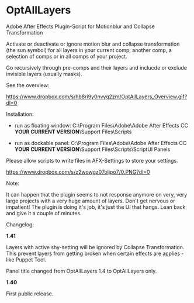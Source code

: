 # OptAllLayers
Adobe After Effects Plugin-Script for Motionblur and Collapse Transformation

Activate or deactivate or ignore motion blur and collapse transformation (the sun symbol) for all layers in your current comp, another comp, a selection of comps or in all comps of your project. 

Go recursively through pre-comps and their layers and inclucde or exclude invisible layers (usually masks). 

See the overview:

https://www.dropbox.com/s/hb8ri9y0nvyq2zm/OptAllLayers_Overview.gif?dl=0


Installation:

- run as floating window: 
	C:\Program Files\Adobe\Adobe After Effects CC **YOUR CURRENT VERSION**\Support Files\Scripts

- run as dockable panel:
  C:\Program Files\Adobe\Adobe After Effects CC **YOUR CURRENT VERSION**\Support Files\Scripts\ScriptUI Panels
  
Please allow scripts to write files in AFX-Settings to store your settings. 

https://www.dropbox.com/s/z2wowgz07oljpo7/0.PNG?dl=0


Note:

It can happen that the plugin seems to not response anymore on very, very large projects with a very huge amount of layers. Don't get nervous or impatient! The plugin is doing it's job, it's just the UI that hangs. Lean back and give it a couple of minutes.


Changelog: 

**1.41** 

Layers with active shy-setting will be ignored by Collapse Transformation. This prevent layers from getting broken when 	certain effects are applies - like Puppet Tool.

Panel title changed from OptAllLayers 1.4 to OptAllLayers only. 


**1.40**

First public release. 
